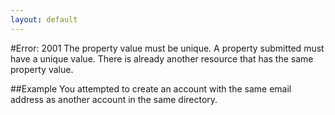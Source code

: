 ```yaml
---
layout: default
---
```


#Error: 2001
The property value must be unique.
A property submitted must have a unique value. There is already another resource that has the same property value.

##Example
You attempted to create an account with the same email address as another account in the same directory.


